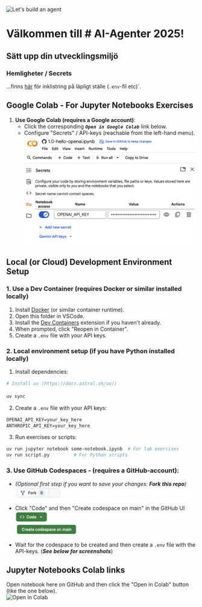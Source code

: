 

![Let's build an agent](images/ai-agenter-2025.png?raw=true)

# Välkommen till # AI-Agenter 2025!

## Sätt upp din utvecklingsmiljö

### Hemligheter / Secrets
...finns [här](https://docs.google.com/document/d/1GU-AHlKJ1WrakcmzZdqxsi9HrmI2nJY15bt23B0TWC0/edit?usp=drive_link) för inklistring på läpligt ställe (`.env`-fil etc)`. 


## Google Colab - For Jupyter Notebooks Exercises

1. **Use Google Colab (requires a Google account)**:
    - Click the corresponding _**`Open in Google Colab`**_ link below.
    - Configure "Secrets" / API-keys (reachable from the left-hand menu).
      ![Google Colab - Secrets](images/colab-keys.png)


## Local (or Cloud) Development Environment Setup

### 1. Use a Dev Container (requires Docker or similar installed locally)
1. Install [Docker](https://www.docker.com/get-started/) (or similar container runtime).
2. Open this folder in VSCode.
3. Install the [Dev Containers](https://marketplace.visualstudio.com/items?itemName=ms-vscode-remote.remote-containers) extension if you haven't already.
3. When prompted, click "Reopen in Container".
4. Create a `.env` file with your API keys.


### 2. Local environment setup (if you have Python installed locally)

1. Install dependencies:
```bash
# Install uv (https://docs.astral.sh/uv/)

uv sync
```

2. Create a `.env` file with your API keys:
```
OPENAI_API_KEY=your_key_here
ANTHROPIC_API_KEY=your_key_here
```

3. Run exercises or scripts:
```bash
uv run jupyter notebook some-notebook.ipynb  # For lab exercises
uv run script.py         # For Python scripts
```

### 3. **Use GitHub Codespaces - (requires a GitHub-account)**:
- _(Optional first step if you want to save your changes: **Fork this repo**)_ <br/>
    <img src="images/fork.png" height="30"/>

- Click "Code" and then "Create codespace on main" in the GitHub UI<br/>
    <img src="images/code.png" height="30"/><br/>
    <img src="images/codespacer.png" height="30"/>
    <br/>

- Wait for the codespace to be created and then create a `.env` file with the API-keys.
    (_**See below for screenshots**_)



## Jupyter Notebooks Colab links

Open notebook here on GitHub and then click the "Open in Colab" button (like the one below).<br/>
<img src="https://colab.research.google.com/assets/colab-badge.svg" alt="Open In Colab"/>


